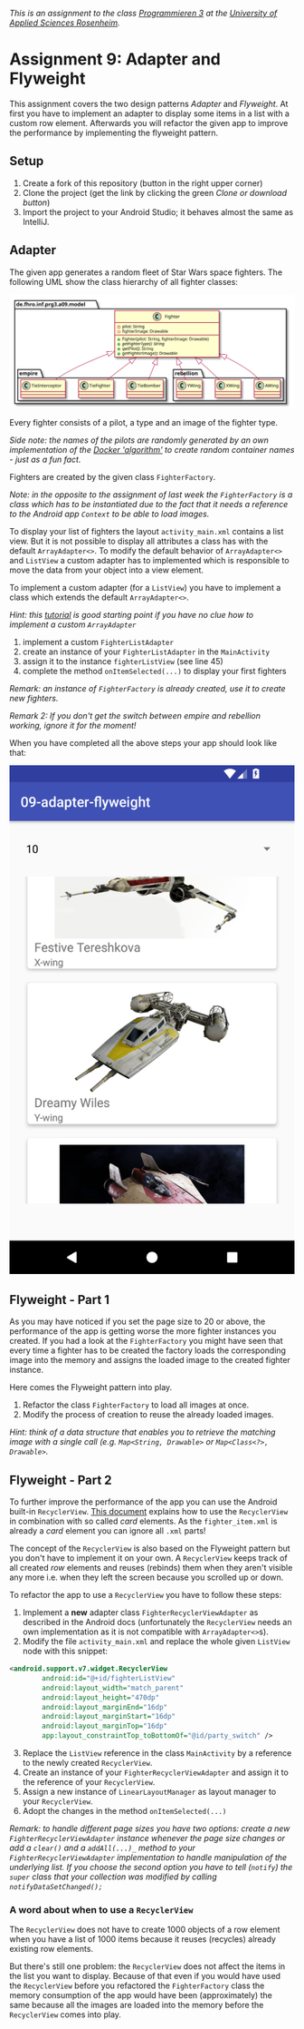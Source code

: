 _This is an assignment to the class [Programmieren 3](https://hsro-inf-prg3.github.io) at the [University of Applied Sciences Rosenheim](http://www.fh-rosenheim.de)._

# Assignment 9: Adapter and Flyweight

This assignment covers the two design patterns _Adapter_ and _Flyweight_.
At first you have to implement an adapter to display some items in a list with a custom row element.
Afterwards you will refactor the given app to improve the performance by implementing the flyweight pattern.

## Setup

1. Create a fork of this repository (button in the right upper corner)
2. Clone the project (get the link by clicking the green _Clone or download button_)
3. Import the project to your Android Studio; it behaves almost the same as IntelliJ.

## Adapter

The given app generates a random fleet of Star Wars space fighters.
The following UML show the class hierarchy of all fighter classes:

![Fighter spec](./assets/images/FighterSpec.svg)

Every fighter consists of a pilot, a type and an image of the fighter type.

_Side note: the names of the pilots are randomly generated by an own implementation of the [Docker 'algorithm'](https://github.com/moby/moby/blob/master/pkg/namesgenerator/names-generator.go) to create random container names - just as a fun fact._

Fighters are created by the given class `FighterFactory`.

_Note: in the opposite to the assignment of last week the `FighterFactory` is a class which has to be instantiated due to the fact that it needs a reference to the Android app `Context` to be able to load images._

To display your list of fighters the layout `activity_main.xml` contains a list view.
But it is not possible to display all attributes a class has with the default `ArrayAdapter<>`.
To modify the default behavior of `ArrayAdapter<>` and `ListView` a custom adapter has to implemented which is responsible to move the data from your object into a view element.

To implement a custom adapter (for a `ListView`) you have to implement a class which extends the default `ArrayAdapter<>`.

_Hint: this [tutorial](https://github.com/codepath/android_guides/wiki/Using-an-ArrayAdapter-with-ListView) is good starting point if you have no clue how to implement a custom `ArrayAdapter`_

1. implement a custom `FighterListAdapter`
2. create an instance of your `FighterListAdapter` in the `MainActivity`
3. assign it to the instance `fighterListView` (see line 45)
4. complete the method `onItemSelected(...)` to display your first fighters

_Remark: an instance of `FighterFactory` is already created, use it to create new fighters._

_Remark 2: If you don't get the switch between empire and rebellion working, ignore it for the moment!_

When you have completed all the above steps your app should look like that:

![App demo](./assets/images/app_demo.png)

## Flyweight - Part 1

As you may have noticed if you set the page size to 20 or above, the performance of the app is getting worse the more fighter instances you created.
If you had a look at the `FighterFactory` you might have seen that every time a fighter has to be created the factory loads the corresponding image into the memory and assigns the loaded image to the created fighter instance.

Here comes the Flyweight pattern into play.

1. Refactor the class `FighterFactory` to load all images at once.
2. Modify the process of creation to reuse the already loaded images.

_Hint: think of a data structure that enables you to retrieve the matching image with a single call (e.g. `Map<String, Drawable>` or `Map<Class<?>, Drawable>`._

## Flyweight - Part 2

To further improve the performance of the app you can use the Android built-in `RecyclerView`. [This document](https://developer.android.com/training/material/lists-cards.html) explains how to use the `RecyclerView` in combination with so called _card_ elements.
As the `fighter_item.xml` is already a _card_ element you can ignore all `.xml` parts!

The concept of the `RecyclerView` is also based on the Flyweight pattern but you don't have to implement it on your own.
A `RecyclerView` keeps track of all created _row_ elements and reuses (rebinds) them when they aren't visible any more i.e. when they left the screen because you scrolled up or down.

To refactor the app to use a `RecyclerView` you have to follow these steps:

1. Implement a **new** adapter class `FighterRecyclerViewAdapter` as described in the Android docs (unfortunately the `RecyclerView` needs an own implementation as it is not compatible with `ArrayAdapter<>`s).
2. Modify the file `activity_main.xml` and replace the whole given `ListView` node with this snippet:

```xml
<android.support.v7.widget.RecyclerView
        android:id="@+id/fighterListView"
        android:layout_width="match_parent"
        android:layout_height="470dp"
        android:layout_marginEnd="16dp"
        android:layout_marginStart="16dp"
        android:layout_marginTop="16dp"
        app:layout_constraintTop_toBottomOf="@id/party_switch" />
```
3. Replace the `ListView` reference in the class `MainActivity` by a reference to the newly created `RecyclerView`.
4. Create an instance of your `FighterRecyclerViewAdapter` and assign it to the reference of your `RecyclerView`.
5. Assign a new instance of `LinearLayoutManager` as layout manager to your `RecyclerView`.
6. Adopt the changes in the method `onItemSelected(...)`

_Remark: to handle different page sizes you have two options: create a new `FighterRecyclerViewAdapter` instance whenever the page size changes or add a `clear()` and a `addAll(...)_` method to your `FighterRecyclerViewAdapter` implementation to handle manipulation of the underlying list. If you choose the second option you have to tell (`notify`) the `super` class that your collection was modified by calling `notifyDataSetChanged();`_

### A word about when to use a `RecyclerView`

The `RecyclerView` does not have to create 1000 objects of a row element when you have a list of 1000 items because it reuses (recycles) already existing row elements.

But there's still one problem: the `RecyclerView` does not affect the items in the list you want to display. Because of that even if you would have used the `RecyclerView` before you refactored the `FighterFactory` class the memory consumption of the app would have been (approximately) the same because all the images are loaded into the memory before the `RecyclerView` comes into play.